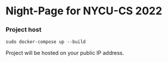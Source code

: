 # Night-Page for NYCU-CS 2022



### Project host
```
sudo docker-compose up --build
```

Project will be hosted on your public IP address.
